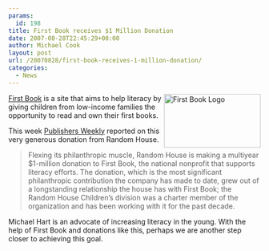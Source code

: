 ```yaml
---
params:
  id: 198
title: First Book receives $1 Million Donation
date: 2007-08-28T22:45:29+00:00
author: Michael Cook
layout: post
url: /20070828/first-book-receives-1-million-donation/
categories:
  - News
---
```

<img src="/images/firstbook.gif" title="First Book Logo" alt="First Book Logo" align="right" height="107" width="193" />

<a href="http://www.firstbook.org" target="_blank">First Book</a> is a site that aims to help literacy by giving children from low-income families the opportunity to read and own their first books.

This week <a href="http://www.publishersweekly.com/article/CA6471881.html?nid=2286&source=title&rid=257945418" target="_blank">Publishers Weekly</a> reported on this very generous donation from Random House.

> Flexing its philanthropic muscle, Random House is making a multiyear $1-million donation to First Book, the national nonprofit that supports literacy efforts. The donation, which is the most significant philanthropic contribution the company has made to date, grew out of a longstanding relationship the house has with First Book; the Random House Children’s division was a charter member of the organization and has been working with it for the past decade.

Michael Hart is an advocate of increasing literacy in the young. With the help of First Book and donations like this, perhaps we are another step closer to achieving this goal.
